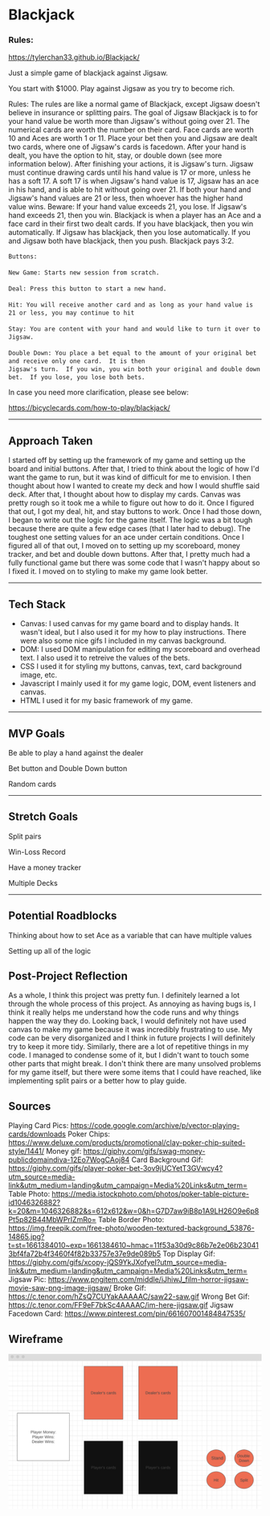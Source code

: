 # Blackjack

### Rules:

https://tylerchan33.github.io/Blackjack/

Just a simple game of blackjack against Jigsaw.

You start with $1000.  Play against Jigsaw as you try to become rich.  

Rules: 
   The rules are like a normal game of Blackjack, except Jigsaw doesn't believe in insurance or splitting pairs. The goal of Jigsaw Blackjack is to for your hand value be worth more than Jigsaw's without going over 21.
    The numerical cards are worth the number on their card.  Face cards are worth 10 and Aces are worth 1 or 11.
    Place your bet then you and Jigsaw are dealt two cards, where one of Jigsaw's cards is facedown.  After your hand is dealt, you have the option to hit, stay, or double down (see more information below).  After finishing your actions, it is Jigsaw's turn.  Jigsaw must continue drawing cards until his hand value is 17 or more, unless he has a soft 17.  A soft 17 is when Jigsaw's hand value is 17, Jigsaw has an ace in his hand, and is able to hit without going over 21.  If both your hand and Jigsaw's hand values are 21 or less, then whoever has the higher hand value wins.  Beware: If your hand value exceeds 21, you lose.  If Jigsaw's hand exceeds 21, then you win.  Blackjack is when a player has an Ace and a face card in their first two dealt cards.  If you have blackjack, then you win automatically.  If Jigsaw has blackjack, then you lose automatically.  If you and Jigsaw both have blackjack, then you push.  Blackjack pays 3:2.

    Buttons:

    New Game: Starts new session from scratch.

    Deal: Press this button to start a new hand.

    Hit: You will receive another card and as long as your hand value is 21 or less, you may continue to hit

    Stay: You are content with your hand and would like to turn it over to Jigsaw.

    Double Down: You place a bet equal to the amount of your original bet and receive only one card.  It is then
    Jigsaw's turn.  If you win, you win both your original and double down bet.  If you lose, you lose both bets.


In case you need more clarification, please see below:

https://bicyclecards.com/how-to-play/blackjack/

---

## Approach Taken
I started off by setting up the framework of my game and setting up the board and initial buttons.  After that, I tried to think about the logic of how I'd want the game to run, but it was kind of difficult for me to envision.  I then thought about how I wanted to create my deck and how I would shuffle said deck.  After that, I thought about how to display my cards.  Canvas was pretty rough so it took me a while to figure out how to do it.  Once I figured that out, I got my deal, hit, and stay buttons to work.  Once I had those down, I began to write out the logic for the game itself.  The logic was a bit tough because there are quite a few edge cases (that I later had to debug).  The toughest one setting values for an ace under certain conditions.  Once I figured all of that out, I moved on to setting up my scoreboard, money tracker, and bet and double down buttons.  After that, I pretty much had a fully functional game but there was some code that I wasn't happy about so I fixed it.  I moved on to styling to make my game look better.  

---
## Tech Stack

- Canvas:
    I used canvas for my game board and to display hands.  It wasn't ideal, but I also used it for my how to play instructions.  There were also some nice gifs I included in my canvas background.  
- DOM:
    I used DOM manipulation for editing my scoreboard and overhead text.  I also used it to retreive the values of the bets.
- CSS
    I used it for styling my buttons, canvas, text, card background image, etc.
- Javascript
    I mainly used it for my game logic, DOM, event listeners  and canvas.  
- HTML
    I used it for my basic framework of my game.  



---

## MVP Goals

Be able to play a hand against the dealer

Bet button and Double Down button

Random cards




---
## Stretch Goals

Split pairs

Win-Loss Record

Have a money tracker 

Multiple Decks


---
## Potential Roadblocks


Thinking about how to set Ace as a variable that can have multiple values

Setting up all of the logic 

## Post-Project Reflection

As a whole, I think this project was pretty fun.  I definitely learned a lot through the whole process of this project.  As annoying as having bugs is, I think it really helps me understand how the code runs and why things happen the way they do.  Looking back, I would definitely not have used canvas to make my game because it was incredibly frustrating to use.  My code can be very disorganized and I think in future projects I will definitely try to keep it more tidy.  Similarly, there are a lot of repetitive things in my code.  I managed to condense some of it, but I didn't want to touch some other parts that might break.  I don't think there are many unsolved problems for my game itself, but there were some items that I could have reached, like implementing split pairs or a better how to play guide.  

## Sources 

Playing Card Pics: https://code.google.com/archive/p/vector-playing-cards/downloads
Poker Chips: https://www.deluxe.com/products/promotional/clay-poker-chip-suited-style/1441/
Money gif: https://giphy.com/gifs/swag-money-publicdomaindiva-12Eo7WogCAoj84
Card Background Gif: https://giphy.com/gifs/player-poker-bet-3ov9jUCYetT3GVwcy4?utm_source=media-link&utm_medium=landing&utm_campaign=Media%20Links&utm_term=
Table Photo: https://media.istockphoto.com/photos/poker-table-picture-id1046326882?k=20&m=1046326882&s=612x612&w=0&h=G7D7aw9iB8p1A9LH26O9e6p8Pt5p82B44MbWPrIZmRo=
Table Border Photo: https://img.freepik.com/free-photo/wooden-textured-background_53876-14865.jpg?t=st=1661384010~exp=1661384610~hmac=11f53a30d9c86b7e2e06b230413bf4fa72b4f3460f4f82b33757e37e9de089b5
Top Display Gif: https://giphy.com/gifs/xcopy-jQS9YkJXofyeI?utm_source=media-link&utm_medium=landing&utm_campaign=Media%20Links&utm_term=
Jigsaw Pic: https://www.pngitem.com/middle/iJhiwJ_film-horror-jigsaw-movie-saw-png-image-jigsaw/
Broke Gif: https://c.tenor.com/hZsQ7CUYakAAAAAC/saw22-saw.gif
Wrong Bet Gif: https://c.tenor.com/FF9eF7bkSc4AAAAC/im-here-jigsaw.gif
Jigsaw Facedown Card: https://www.pinterest.com/pin/661607001484847535/





## Wireframe
![wireframe](/media/wireframe.png)

